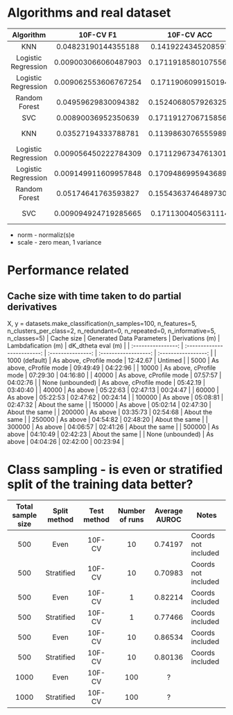 # Algorithms and real dataset
|      Algorithm      |       10F-CV F1      |      10F-CV ACC     |                 Parameters                |  Whitening  |
|:-------------------:|:--------------------:|:-------------------:|:-----------------------------------------:|:-----------:|
|         KNN         |  0.04823190144355188 |  0.1419224345208597 |                  k_n = 5                  |             |
| Logistic Regression | 0.009003066060487903 | 0.17119185801075565 |                                           |             |
| Logistic Regression | 0.009062553606767254 |  0.1711906099150194 | multi_class='multinomial', solver='lbfgs' |             |
|    Random Forest    |  0.04959629830094382 | 0.15240680579263258 |                                           |             |
|         SVC         |  0.00890036952350639 | 0.17119127067158563 |                    OvA                    |             |
|         KNN         |  0.03527194333788781 | 0.11398630765559899 |                  k_n = 5                  | norm, scale |
| Logistic Regression | 0.009056450222784309 | 0.17112967347613017 |                                           | norm, scale |
| Logistic Regression | 0.009149911609957848 | 0.17094869959436892 | multi_class='multinomial', solver='lbfgs' | norm, scale |
|    Random Forest    |  0.05174641763593827 | 0.15543637464897303 |                                           | norm, scale |
|         SVC         | 0.009094924719285665 |  0.1711300405631114 |                    OvA                    | norm, scale |

* norm - normaliz(s)e
* scale - zero mean, 1 variance

# Performance related

## Cache size with time taken to do partial derivatives
X, y = datasets.make_classification(n_samples=100,
        n_features=5, 
        n_clusters_per_class=2,
        n_redundant=0, 
        n_repeated=0,
        n_informative=5,
        n_classes=5)
| Cache size         | Generated Data Parameters   | Derivations (m)   | Lambdafication (m)   | dK_dtheta eval (m)  |
| :----------------: | :-------------------------: | :---------------: | :------------------: | :-----------------: |
| 1000 (default)     | As above, cProfile mode     | 12:42.67          | Untimed              |
| 5000               | As above, cProfile mode     | 09:49:49          | 04:22:96             |
| 10000              | As above, cProfile mode     | 07:29:30          | 04:16:80             |
| 40000              | As above, cProfile mode     | 07.57:57          | 04:02:76             |
| None (unbounded)   | As above, cProfile mode     | 05:42.19          | 03:40:40             |
| 40000              | As above                    | 05:22:63          | 02:47:13             | 00:24:47            |
| 60000              | As above                    | 05:22:53          | 02:47:62             | 00:24:14            |
| 100000             | As above                    | 05:08:81          | 02:47:32             | About the same      |
| 150000             | As above                    | 05:02:14          | 02:47:30             | About the same      |
| 200000             | As above                    | 03:35:73          | 02:54:68             | About the same      |
| 250000             | As above                    | 04:54:82          | 02:48:20             | About the same      |
| 300000             | As above                    | 04:06:57          | 02:41:26             | About the same      |
| 500000             | As above                    | 04:10:49          | 02:42:23             | About the same      |
| None (unbounded)   | As above                    | 04:04:26          | 02:42:00             | 00:23:94            |

# Class sampling - is even or stratified split of the training data better?
| Total sample size | Split method | Test method | Number of runs | Average AUROC | Notes               |
|:-----------------:|:------------:|:-----------:|:--------------:|:-------------:|---------------------|
|        500        |     Even     |    10F-CV   |       10       |    0.74197    | Coords not included |
|        500        |  Stratified  |    10F-CV   |       10       |    0.70983    | Coords not included |
|        500        |     Even     |    10F-CV   |        1       |    0.82214    | Coords included     |
|        500        |  Stratified  |    10F-CV   |        1       |    0.77466    | Coords included     |
|        500        |     Even     |    10F-CV   |       10       |    0.86534    | Coords included     |
|        500        |  Stratified  |    10F-CV   |       10       |    0.80136    | Coords included     |
|        1000       |     Even     |    10F-CV   |       100      |       ?       |
|        1000       |  Stratified  |    10F-CV   |       100      |       ?       |
